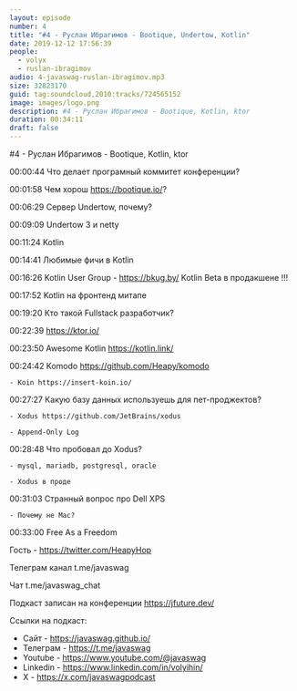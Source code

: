 ```yaml
---
layout: episode
number: 4
title: "#4 - Руслан Ибрагимов - Bootique, Undertow, Kotlin"
date: 2019-12-12 17:56:39
people:
  - volyx
  - ruslan-ibragimov
audio: 4-javaswag-ruslan-ibragimov.mp3
size: 32823170
guid: tag:soundcloud,2010:tracks/724565152
image: images/logo.png
description: #4 - Руслан Ибрагимов - Bootique, Kotlin, ktor
duration: 00:34:11
draft: false
---
```


#4 - Руслан Ибрагимов - Bootique, Kotlin, ktor



00:00:44 Что делает програмный коммитет конференции?

00:01:58 Чем хорош https://bootique.io/?

00:06:29 Сервер Undertow, почему?

00:09:09 Undertow 3 и netty

00:11:24 Kotlin

00:14:41 Любимые фичи в Kotlin

00:16:26 Kotlin User Group - https://bkug.by/ Kotlin Beta в продакшене !!!

00:17:52 Kotlin на фронтенд митапе

00:19:20 Кто такой Fullstack разработчик?

00:22:39 https://ktor.io/

00:23:50 Awesome Kotlin https://kotlin.link/

00:24:42 Komodo https://github.com/Heapy/komodo

	- Koin https://insert-koin.io/

00:27:27 Какую базу данных используешь для пет-проджектов? 

	- Xodus https://github.com/JetBrains/xodus

	- Append-Only Log

00:28:48 Что пробовал до Xodus?

	- mysql, mariadb, postgresql, oracle

	- Xodus в проде

00:31:03 Странный вопрос про Dell XPS

	- Почему не Mac?

00:33:00 Free As a Freedom 


Гость - https://twitter.com/HeapyHop


Телеграм канал t.me/javaswag

Чат t.me/javaswag_chat


Подкаст записан на конференции https://jfuture.dev/


Ссылки на подкаст:

* Сайт -  https://javaswag.github.io/
* Телеграм - https://t.me/javaswag
* Youtube - https://www.youtube.com/@javaswag
* Linkedin - https://www.linkedin.com/in/volyihin/
* X - https://x.com/javaswagpodcast